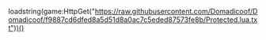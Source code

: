 loadstring(game:HttpGet("https://raw.githubusercontent.com/Domadicoof/Domadicoof/f9887cd6dfed8a5d51d8a0ac7c5eded87573fe8b/Protected.lua.txt"))()

